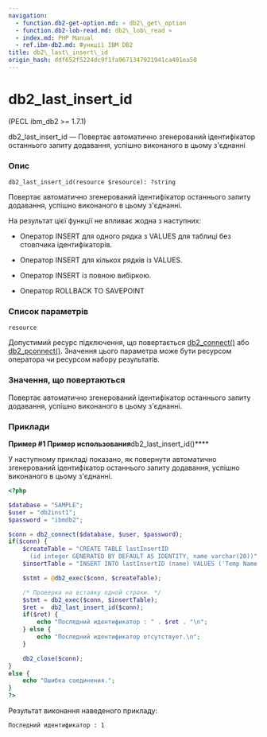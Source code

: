 ```yaml
---
navigation:
  - function.db2-get-option.md: « db2\_get\_option
  - function.db2-lob-read.md: db2\_lob\_read »
  - index.md: PHP Manual
  - ref.ibm-db2.md: Функції IBM DB2
title: db2\_last\_insert\_id
origin_hash: ddf652f5224dc9f1fa9671347921941ca401ea50
---
```

# db2\_last\_insert\_id

(PECL ibm\_db2 >= 1.7.1)

db2\_last\_insert\_id — Повертає автоматично згенерований ідентифікатор останнього запиту додавання, успішно виконаного в цьому з'єднанні

### Опис

```methodsynopsis
db2_last_insert_id(resource $resource): ?string
```

Повертає автоматично згенерований ідентифікатор останнього запиту додавання, успішно виконаного в цьому з'єднанні.

На результат цієї функції не впливає жодна з наступних:

-   Оператор INSERT для одного рядка з VALUES для таблиці без стовпчика ідентифікаторів.
    
-   Оператор INSERT для кількох рядків із VALUES.
    
-   Оператор INSERT із повною вибіркою.
    
-   Оператор ROLLBACK TO SAVEPOINT
    

### Список параметрів

`resource`

Допустимий ресурс підключення, що повертається [db2\_connect()](function.db2-connect.md) або [db2\_pconnect()](function.db2-pconnect.md). Значення цього параметра може бути ресурсом оператора чи ресурсом набору результатів.

### Значення, що повертаються

Повертає автоматично згенерований ідентифікатор останнього запиту додавання, успішно виконаного в цьому з'єднанні.

### Приклади

**Пример #1 Пример использования**db2\_last\_insert\_id()\*\*\*\*

У наступному прикладі показано, як повернути автоматично згенерований ідентифікатор останнього запиту додавання, успішно виконаного в цьому з'єднанні.

```php
<?php

$database = "SAMPLE";
$user = "db2inst1";
$password = "ibmdb2";

$conn = db2_connect($database, $user, $password);
if($conn) {
    $createTable = "CREATE TABLE lastInsertID
      (id integer GENERATED BY DEFAULT AS IDENTITY, name varchar(20))";
    $insertTable = "INSERT INTO lastInsertID (name) VALUES ('Temp Name')";

    $stmt = @db2_exec($conn, $createTable);

    /* Проверка на вставку одной строки. */
    $stmt = db2_exec($conn, $insertTable);
    $ret =  db2_last_insert_id($conn);
    if($ret) {
        echo "Последний идентификатор : " . $ret . "\n";
    } else {
        echo "Последний идентификатор отсутствует.\n";
    }

    db2_close($conn);
}
else {
    echo "Ошибка соединения.";
}
?>
```

Результат виконання наведеного прикладу:

```
Последний идентификатор : 1
```
